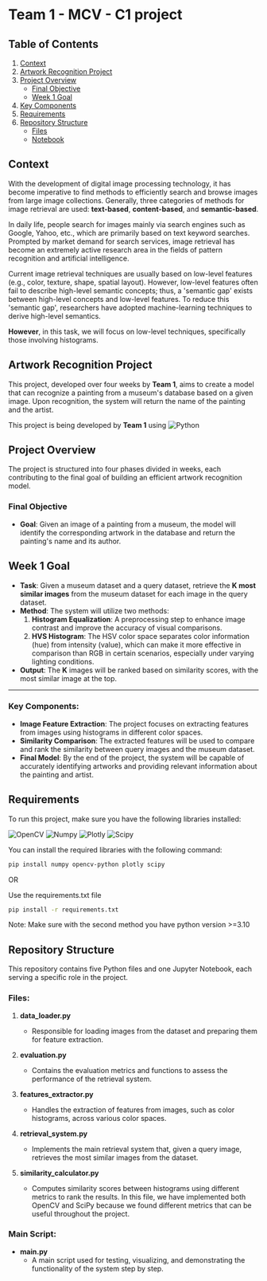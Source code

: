 # Team 1 - MCV - C1 project

## Table of Contents
1. [Context](#context)
2. [Artwork Recognition Project](#artwork-recognition-project)
3. [Project Overview](#project-overview)
   - [Final Objective](#final-objective)
   - [Week 1 Goal](#week-1-goal)
4. [Key Components](#key-components)
5. [Requirements](#requirements)
6. [Repository Structure](#repository-structure)
   - [Files](#files)
   - [Notebook](#notebook)

## Context

With the development of digital image processing technology, it has become imperative to find methods to efficiently search and browse images from large image collections. Generally, three categories of methods for image retrieval are used: **text-based**, **content-based**, and **semantic-based**. 

In daily life, people search for images mainly via search engines such as Google, Yahoo, etc., which are primarily based on text keyword searches. Prompted by market demand for search services, image retrieval has become an extremely active research area in the fields of pattern recognition and artificial intelligence. 

Current image retrieval techniques are usually based on low-level features (e.g., color, texture, shape, spatial layout). However, low-level features often fail to describe high-level semantic concepts; thus, a 'semantic gap' exists between high-level concepts and low-level features. To reduce this 'semantic gap', researchers have adopted machine-learning techniques to derive high-level semantics.

**However**, in this task, we will focus on low-level techniques, specifically those involving histograms.

## Artwork Recognition Project

This project, developed over four weeks by **Team 1**, aims to create a model that can recognize a painting from a museum's database based on a given image. Upon recognition, the system will return the name of the painting and the artist. 

This project is being developed by **Team 1** using ![Python](https://img.shields.io/badge/Python-FFD43B?style=for-the-badge&logo=python&logoColor=blue)

## Project Overview

The project is structured into four phases divided in weeks, each contributing to the final goal of building an efficient artwork recognition model.

### Final Objective
- **Goal**: Given an image of a painting from a museum, the model will identify the corresponding artwork in the database and return the painting's name and its author.

## Week 1 Goal
- **Task**: Given a museum dataset and a query dataset, retrieve the **K most similar images** from the museum dataset for each image in the query dataset.
- **Method**: The system will utilize two methods:
  1. **Histogram Equalization**: A preprocessing step to enhance image contrast and improve the accuracy of visual comparisons.
  2. **HVS Histogram**: The HSV color space separates color information (hue) from intensity (value), which can make it more effective in comparison than RGB in certain scenarios, especially under varying lighting conditions.
- **Output**: The **K** images will be ranked based on similarity scores, with the most similar image at the top.

---

### Key Components:
- **Image Feature Extraction**: The project focuses on extracting features from images using histograms in different color spaces.
- **Similarity Comparison**: The extracted features will be used to compare and rank the similarity between query images and the museum dataset.
- **Final Model**: By the end of the project, the system will be capable of accurately identifying artworks and providing relevant information about the painting and artist.

## Requirements

To run this project, make sure you have the following libraries installed:

![OpenCV](https://img.shields.io/badge/OpenCV-27338e?style=for-the-badge&logo=OpenCV&logoColor=white)
![Numpy](https://img.shields.io/badge/Numpy-777BB4?style=for-the-badge&logo=numpy&logoColor=white)
![Plotly](https://img.shields.io/badge/Plotly-239120?style=for-the-badge&logo=plotly&logoColor=white)
![Scipy](https://img.shields.io/badge/scipy-FF6633?style=for-the-badge&logo=spicy&logoColor=white)

You can install the required libraries with the following command:

```bash
pip install numpy opencv-python plotly scipy
```
OR 

Use the requirements.txt file 
```bash
pip install -r requirements.txt
```
Note: Make sure with the second method you have python version >=3.10

## Repository Structure

This repository contains five Python files and one Jupyter Notebook, each serving a specific role in the project.

### Files:

1. **data_loader.py**
   - Responsible for loading images from the dataset and preparing them for feature extraction.

2. **evaluation.py**
   - Contains the evaluation metrics and functions to assess the performance of the retrieval system.

3. **features_extractor.py**
   - Handles the extraction of features from images, such as color histograms, across various color spaces.

4. **retrieval_system.py**
   - Implements the main retrieval system that, given a query image, retrieves the most similar images from the dataset.

5. **similarity_calculator.py**
   - Computes similarity scores between histograms using different metrics to rank the results. In this file, we have implemented both OpenCV and SciPy because we found different metrics that can be useful throughout the project.

### Main Script:

- **main.py**
  - A main script used for testing, visualizing, and demonstrating the functionality of the system step by step.
